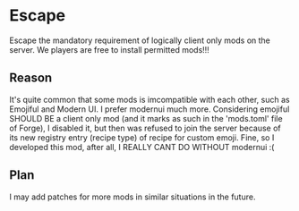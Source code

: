 # Escape

Escape the mandatory requirement of logically client only mods on the server. We players are free to install permitted mods!!!

## Reason
It's quite common that some mods is imcompatible with each other, such as Emojiful and Modern UI. I prefer modernui much more. Considering emojiful SHOULD BE a client only mod (and it marks as such in the 'mods.toml' file of Forge), I disabled it, but then was refused to join the server because of its new registry entry (recipe type) of recipe for custom emoji. Fine, so I developed this mod, after all, I REALLY CANT DO WITHOUT modernui :(

## Plan
I may add patches for more mods in similar situations in the future.
